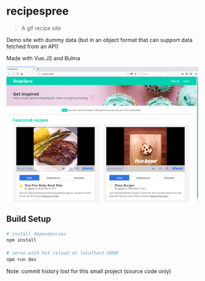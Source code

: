 # recipespree

> A gif recipe site

Demo site with dummy data (but in an object format that can support data fetched from an API)

Made with Vue.JS and Bulma

![Screenshot](./Screenshot.png)

## Build Setup

``` bash
# install dependencies
npm install

# serve with hot reload at localhost:8080
npm run dev
```

Note: commit history lost for this small project (source code only)
